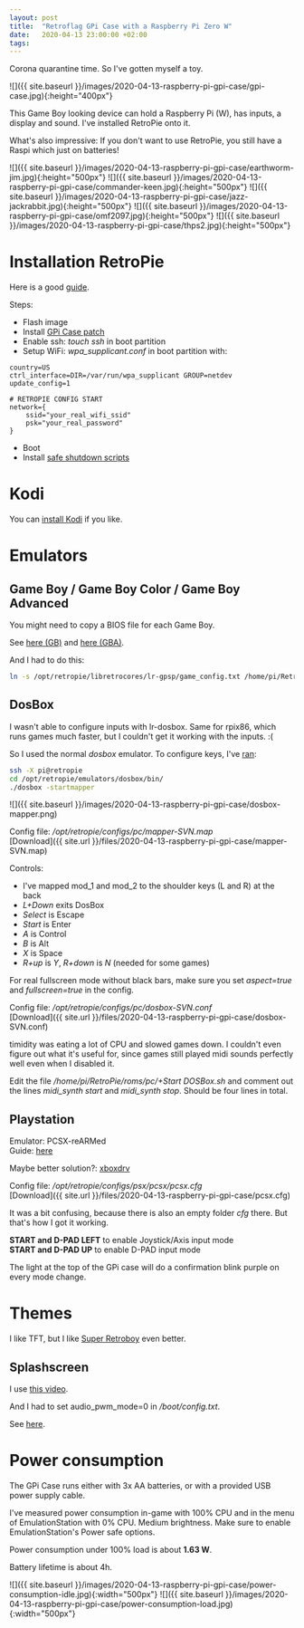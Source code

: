 ```yaml
---
layout: post
title:  "Retroflag GPi Case with a Raspberry Pi Zero W"
date:   2020-04-13 23:00:00 +02:00
tags:
---
```


Corona quarantine time. So I've gotten myself a toy.

![]({{ site.baseurl }}/images/2020-04-13-raspberry-pi-gpi-case/gpi-case.jpg){:height="400px"}

This Game Boy looking device can hold a Raspberry Pi (W), has inputs, a display and sound.
I've installed RetroPie onto it.

What's also impressive: If you don't want to use RetroPie, you still have a Raspi which just on batteries!

![]({{ site.baseurl }}/images/2020-04-13-raspberry-pi-gpi-case/earthworm-jim.jpg){:height="500px"}
![]({{ site.baseurl }}/images/2020-04-13-raspberry-pi-gpi-case/commander-keen.jpg){:height="500px"}
![]({{ site.baseurl }}/images/2020-04-13-raspberry-pi-gpi-case/jazz-jackrabbit.jpg){:height="500px"}
![]({{ site.baseurl }}/images/2020-04-13-raspberry-pi-gpi-case/omf2097.jpg){:height="500px"}
![]({{ site.baseurl }}/images/2020-04-13-raspberry-pi-gpi-case/thps2.jpg){:height="500px"}

# Installation RetroPie

Here is a good [guide](https://howchoo.com/g/ndc3njbhytv/retroflag-gpi-setup).

Steps:

- Flash image
- Install [GPi Case patch](http://download.retroflag.com/Products/GPi_Case/GPi_Case_patch.zip)
- Enable ssh: *touch ssh* in boot partition
- Setup WiFi: *wpa_supplicant.conf* in boot partition with:

```
country=US
ctrl_interface=DIR=/var/run/wpa_supplicant GROUP=netdev
update_config=1

# RETROPIE CONFIG START
network={
    ssid="your_real_wifi_ssid"
    psk="your_real_password"
}
```

- Boot
- Install [safe shutdown scripts](https://github.com/RetroFlag/retroflag-picase)

# Kodi

You can [install Kodi](https://github.com/RetroPie/RetroPie-Setup/wiki/KODI) if you like.

# Emulators

## Game Boy / Game Boy Color / Game Boy Advanced

You might need to copy a BIOS file for each Game Boy.

See [here (GB)](https://github.com/RetroPie/RetroPie-Setup/wiki/Game-Boy)
and [here (GBA)](https://github.com/RetroPie/RetroPie-Setup/wiki/Game-Boy-Advance).

And I had to do this:

```bash
ln -s /opt/retropie/libretrocores/lr-gpsp/game_config.txt /home/pi/RetroPie/roms/gba/game_config.txt
```

## DosBox

I wasn't able to configure inputs with lr-dosbox.
Same for rpix86, which runs games much faster, but I couldn't get it working with the inputs. :(

So I used the normal *dosbox* emulator.
To configure keys, I've [ran](https://www.freddyblog.de/retropie-dosbox-controller-mapping-erstellen/):

```bash
ssh -X pi@retropie
cd /opt/retropie/emulators/dosbox/bin/
./dosbox -startmapper
```

![]({{ site.baseurl }}/images/2020-04-13-raspberry-pi-gpi-case/dosbox-mapper.png)

Config file: */opt/retropie/configs/pc/mapper-SVN.map*  
[Download]({{ site.url }}/files/2020-04-13-raspberry-pi-gpi-case/mapper-SVN.map)

Controls:

- I've mapped mod_1 and mod_2 to the shoulder keys (L and R) at the back
- *L+Down* exits DosBox
- *Select* is Escape
- *Start* is Enter
- *A* is Control
- *B* is Alt
- *X* is Space
- *R+up* is *Y*, *R+down* is *N* (needed for some games)

For real fullscreen mode without black bars, make sure you set *aspect=true* and *fullscreen=true* in the config.

Config file: */opt/retropie/configs/pc/dosbox-SVN.conf*  
[Download]({{ site.url }}/files/2020-04-13-raspberry-pi-gpi-case/dosbox-SVN.conf)

timidity was eating a lot of CPU and slowed games down.
I couldn't even figure out what it's useful for, since games still played midi sounds perfectly well even when I disabled it.

Edit the file */home/pi/RetroPie/roms/pc/+Start DOSBox.sh* and comment out the lines *midi_synth start* and *midi_synth stop*.
Should be four lines in total.

## Playstation

Emulator: PCSX-reARMed  
Guide: [here](https://www.reddit.com/r/retroflag_gpi/comments/d91tuv/how_to_get_pcsxrearmed_to_work_on_retropie_for/)

Maybe better solution?: [xboxdrv](https://sinisterspatula.github.io/RetroflagGpiGuides/Controls_Updater_Menu)

Config file: */opt/retropie/configs/psx/pcsx/pcsx.cfg*  
[Download]({{ site.url }}/files/2020-04-13-raspberry-pi-gpi-case/pcsx.cfg)

It was a bit confusing, because there is also an empty folder *cfg* there.
But that's how I got it working.

**START and D-PAD LEFT** to enable Joystick/Axis input mode  
**START and D-PAD UP** to enable D-PAD input mode

The light at the top of the GPi case will do a confirmation blink purple on every mode change.

# Themes

I like TFT, but I like [Super Retroboy](https://github.com/KALEL1981/es-theme-Super-Retroboy) even better.

## Splashscreen

I use [this video](https://www.youtube.com/watch?v=xblMd-je7eU).

And I had to set audio_pwm_mode=0 in */boot/config.txt*.

See [here](https://sudomod.com/forum/viewtopic.php?f=44&t=5953&sid=a445fc61f5d69f18b005c1318d303f41&start=10#p61371).

# Power consumption

The GPi Case runs either with 3x AA batteries, or with a provided USB power supply cable.

I've measured power consumption in-game with 100% CPU and in the menu of EmulationStation with 0% CPU.
Medium brightness.
Make sure to enable EmulationStation's Power safe options.

Power consumption under 100% load is about **1.63 W**.

Battery lifetime is about 4h.

![]({{ site.baseurl }}/images/2020-04-13-raspberry-pi-gpi-case/power-consumption-idle.jpg){:width="500px"}
![]({{ site.baseurl }}/images/2020-04-13-raspberry-pi-gpi-case/power-consumption-load.jpg){:width="500px"}
